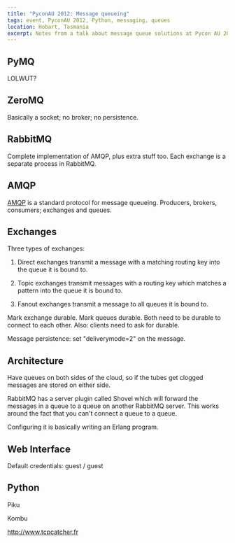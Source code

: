 ```yaml
---
title: "PyconAU 2012: Message queueing"
tags: event, PyconAU 2012, Python, messaging, queues
location: Hobart, Tasmania
excerpt: Notes from a talk about message queue solutions at Pycon AU 2012.
---
```



PyMQ
----

LOLWUT?

ZeroMQ
------

Basically a socket; no broker; no persistence.

RabbitMQ
--------

Complete implementation of AMQP, plus extra stuff too. Each exchange is a
separate process in RabbitMQ.

AMQP
----

[AMQP](http://amqp.org) is a standard protocol for message queueing.
Producers, brokers, consumers; exchanges and queues.

Exchanges
---------

Three types of exchanges:

1. Direct exchanges transmit a message with a matching routing key into the
queue it is bound to.

2. Topic exchanges transmit messages with a routing key which matches a
pattern into the queue it is bound to.

3. Fanout exchanges transmit a message to all queues it is bound to.

Mark exchange durable. Mark queues durable. Both need to be durable to connect
to each other. Also: clients need to ask for durable.

Message persistence: set "deliverymode=2" on the message.

Architecture
------------

Have queues on both sides of the cloud, so if the tubes get clogged messages
are stored on either side.

RabbitMQ has a server plugin called Shovel which will forward the messages in
a queue to a queue on another RabbitMQ server. This works around the fact that
you can't connect a queue to a queue.

Configuring it is basically writing an Erlang program.

Web Interface
-------------

Default credentials: guest / guest

Python
------

Piku

Kombu

http://www.tcpcatcher.fr
